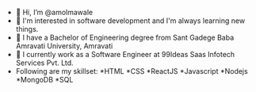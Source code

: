 - 👋 Hi, I’m @amolmawale
- 👀 I'm interested in software development and I'm always learning new things.
- 🌱  I have a Bachelor of Engineering degree from Sant Gadege Baba Amravati University, Amravati
- 💞 I currently work as a Software Engineer at 99Ideas Saas Infotech Services Pvt. Ltd. 
- Following are my skillset:
*HTML
*CSS
*ReactJS
*Javascript
*Nodejs
*MongoDB
*SQL
<!---
amolmawale/amolmawale is a ✨ special ✨ repository because its `README.md` (this file) appears on your GitHub profile.
You can click the Preview link to take a look at your changes.
--->

